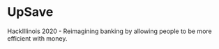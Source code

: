 # UpSave
HackIllinois 2020 - Reimagining banking by allowing people to be more efficient with money.

